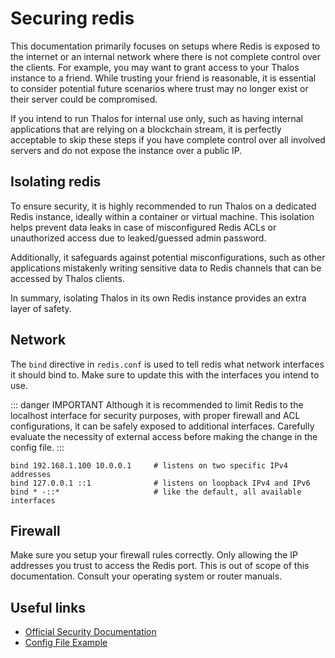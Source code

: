 
# Securing redis

This documentation primarily focuses on setups where Redis is exposed to the internet or an internal
network where there is not complete control over the clients.
For example, you may want to grant access to your Thalos instance to a friend.
While trusting your friend is reasonable, it is essential to consider potential future scenarios where
trust may no longer exist or their server could be compromised.

If you intend to run Thalos for internal use only, such as having internal applications that are relying on a blockchain stream,
it is perfectly acceptable to skip these steps if you have complete control over all involved
servers and do not expose the instance over a public IP.

## Isolating redis

To ensure security, it is highly recommended to run Thalos on a dedicated Redis instance, ideally within a
container or virtual machine.
This isolation helps prevent data leaks in case of misconfigured Redis ACLs or unauthorized access due to 
leaked/guessed admin password.

Additionally, it safeguards against potential misconfigurations, such as other applications mistakenly
writing sensitive data to Redis channels that can be accessed by Thalos clients.

In summary, isolating Thalos in its own Redis instance provides an extra layer of safety.

## Network

The `bind` directive in `redis.conf` is used to tell redis what network interfaces it should bind to.
Make sure to update this with the interfaces you intend to use.

::: danger IMPORTANT
Although it is recommended to limit Redis to the localhost interface for security purposes, with proper
firewall and ACL configurations, it can be safely exposed to additional interfaces. Carefully evaluate the necessity of
external access before making the change in the config file.
:::

```
bind 192.168.1.100 10.0.0.1     # listens on two specific IPv4 addresses
bind 127.0.0.1 ::1              # listens on loopback IPv4 and IPv6
bind * -::*                     # like the default, all available interfaces
```

## Firewall

Make sure you setup your firewall rules correctly. Only allowing the IP addresses you trust to access the Redis port.
This is out of scope of this documentation. Consult your operating system or router manuals.

## Useful links

* [Official Security Documentation](https://redis.io/docs/management/security)
* [Config File Example](https://redis.io/docs/management/config-file)
